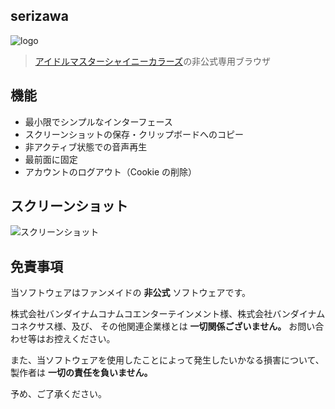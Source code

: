 ## serizawa

![logo](https://user-images.githubusercontent.com/44780846/130418590-8fd986e9-ac86-4baa-b784-289e796c531b.png)

> [アイドルマスターシャイニーカラーズ](https://shinycolors.idolmaster.jp/)の非公式専用ブラウザ

## 機能

- 最小限でシンプルなインターフェース
- スクリーンショットの保存・クリップボードへのコピー
- 非アクティブ状態での音声再生
- 最前面に固定
- アカウントのログアウト（Cookie の削除）

## スクリーンショット

![スクリーンショット](https://user-images.githubusercontent.com/44780846/130420125-eb430928-9263-45d3-96d3-37c8b8a4efb9.png)

## 免責事項

当ソフトウェアはファンメイドの **非公式** ソフトウェアです。

株式会社バンダイナムコナムコエンターテインメント様、株式会社バンダイナムコネクサス様、及び、
その他関連企業様とは **一切関係ございません。**
お問い合わせ等はお控えください。

また、当ソフトウェアを使用したことによって発生したいかなる損害について、
製作者は **一切の責任を負いません。**

予め、ご了承ください。

